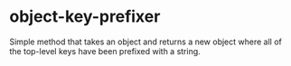 # object-key-prefixer

Simple method that takes an object and returns a new object where all of the top-level keys have been prefixed with a string.
